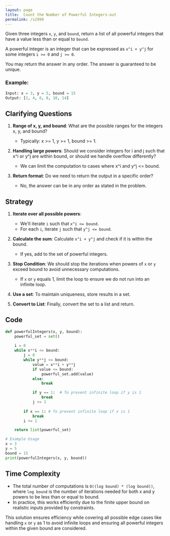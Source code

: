 ```yaml
---
layout: page
title:  Count the Number of Powerful Integers-out
permalink: /s2999
---
```


Given three integers `x`, `y`, and `bound`, return a list of all powerful integers that have a value less than or equal to `bound`.

A powerful integer is an integer that can be expressed as `x^i + y^j` for some integers `i >= 0` and `j >= 0`.

You may return the answer in any order. The answer is guaranteed to be unique.

### Example:

```python
Input: x = 3, y = 5, bound = 15
Output: [2, 4, 6, 8, 10, 14]
```

## Clarifying Questions

1. **Range of x, y, and bound**: What are the possible ranges for the integers x, y, and bound?
   - Typically: x >= 1, y >= 1, bound >= 1.

2. **Handling large powers**: Should we consider integers for i and j such that x^i or y^j are within bound, or should we handle overflow differently?
   - We can limit the computation to cases where x^i and y^j <= bound.

3. **Return format**: Do we need to return the output in a specific order?
   - No, the answer can be in any order as stated in the problem.

## Strategy

1. **Iterate over all possible powers**:
   - We'll iterate `i` such that `x^i <= bound`.
   - For each `i`, iterate `j` such that `y^j <= bound`.
  
2. **Calculate the sum**: Calculate `x^i + y^j` and check if it is within the bound.
   - If yes, add to the set of powerful integers.

3. **Stop Condition**: We should stop the iterations when powers of `x` or `y` exceed bound to avoid unnecessary computations.
   - If `x` or `y` equals 1, limit the loop to ensure we do not run into an infinite loop.

4. **Use a set**: To maintain uniqueness, store results in a set.

5. **Convert to List**: Finally, convert the set to a list and return.

## Code

```python
def powerfulIntegers(x, y, bound):
    powerful_set = set()
    
    i = 0
    while x**i <= bound:
        j = 0
        while y**j <= bound:
            value = x**i + y**j
            if value <= bound:
                powerful_set.add(value)
            else:
                break

            if y == 1:  # To prevent infinite loop if y is 1
                break
            j += 1
        
        if x == 1: # To prevent infinite loop if x is 1
            break
        i += 1

    return list(powerful_set)

# Example Usage
x = 3
y = 5
bound = 15
print(powerfulIntegers(x, y, bound))
```

## Time Complexity

- The total number of computations is `O((log bound) * (log bound))`, where `log bound` is the number of iterations needed for both x and y powers to be less than or equal to bound.
- In practice, this works efficiently due to the finite upper bound on realistic inputs provided by constraints.

This solution ensures efficiency while covering all possible edge cases like handling `x` or `y` as 1 to avoid infinite loops and ensuring all powerful integers within the given bound are considered.